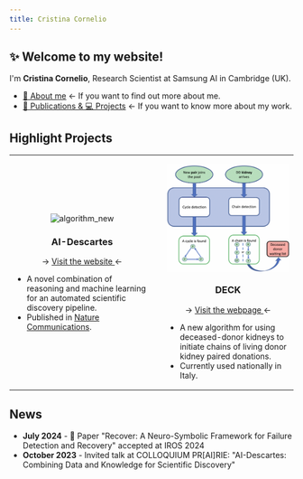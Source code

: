 ```yaml
---
title: Cristina Cornelio
---
```


## ✨ Welcome to my website! 
I'm **Cristina Cornelio**, Research Scientist at Samsung AI in Cambridge (UK). 
* <a href="https://corneliocristina.github.io/about.html" style="display: inline" > 👤 About me</a> &larr; If you want to find out more about me.
* <a href="https://corneliocristina.github.io/publications.html" style="display: inline" class="button"> 📖 Publications & 💻 Projects</a> &larr; If you want to know more about my work.


## Highlight Projects

<table>
   <tr>
      <td>
            <p align="center"> <img align="center" width="300" src="figures/Figure1.png" alt="algorithm_new"/> </p> 
            <h3 align="center" > AI-Descartes </h3>
         <p align="center">  &rarr; <a href="https://ai-descartes.github.io/"> Visit the website </a> &larr; </p>
            <ul>
               <li> A novel combination of reasoning and machine learning for an automated scientific discovery pipeline. </li>
               <li> Published in <a href="https://www.nature.com/articles/s41467-023-37236-y">Nature Communications</a>. </li>
            </ul> 
      </td>
      <td> </td>
      <td> 
            <p align="center"> <img align="center" width="300" src="figures/algorithm_new.png" alt="algorithm_new"/> </p> 
            <h3 align="center"> DECK </h3>
            <p align="center"> &rarr; <a href="https://corneliocristina.github.io/DECK.html"> Visit the webpage </a> &larr; </p>
            <ul>
               <li> A new algorithm for using deceased-donor kidneys to initiate chains of living donor kidney paired donations. </li>
               <li> Currently used nationally in Italy. </li>
         </ul>
      </td>
   </tr>
</table>

## News 
* **July 2024** - :tada: Paper "Recover: A Neuro-Symbolic Framework for Failure Detection and Recovery" accepted at IROS 2024
* **October 2023** - Invited talk at COLLOQUIUM PR[AI]RIE: "AI-Descartes: Combining Data and Knowledge for Scientific Discovery"
